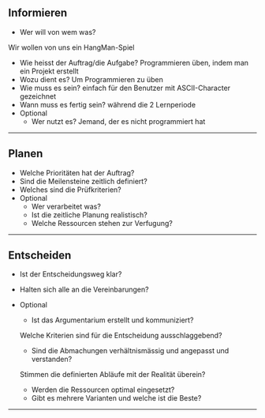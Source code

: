 ## Informieren

- Wer will von wem was?

Wir wollen von uns ein HangMan-Spiel

- Wie heisst der Auftrag/die Aufgabe?
  Programmieren üben, indem man ein Projekt erstellt
- Wozu dient es?
  Um Programmieren zu üben
- Wie muss es sein?
  einfach für den Benutzer
  mit ASCII-Character gezeichnet
- Wann muss es fertig sein?
  während die 2 Lernperiode
- Optional
  - Wer nutzt es?
 Jemand, der es nicht programmiert hat
---

## Planen

- Welche Prioritäten hat der Auftrag?
- Sind die Meilensteine zeitlich definiert?
- Welches sind die Prüfkriterien?
- Optional
  - Wer verarbeitet was?
  - Ist die zeitliche Planung realistisch?
  - Welche Ressourcen stehen zur Verfugung?

---

## Entscheiden

- Ist der Entscheidungsweg klar?

- Halten sich alle an die Vereinbarungen?

- Optional
  
  - Ist das Argumentarium erstellt und kommuniziert?
  
  Welche Kriterien sind für die Entscheidung ausschlaggebend?
  
  - Sind die Abmachungen verhältnismässig und angepasst und verstanden?
  
  Stimmen die definierten Abläufe mit der Realität überein?
  
  - Werden die Ressourcen optimal eingesetzt?
  - Gibt es mehrere Varianten und welche ist die Beste?

---
